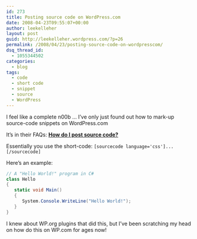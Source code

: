 ```yaml
---
id: 273
title: Posting source code on WordPress.com
date: 2008-04-23T09:55:07+00:00
author: leekelleher
layout: post
guid: http://leekelleher.wordpress.com/?p=26
permalink: /2008/04/23/posting-source-code-on-wordpresscom/
dsq_thread_id:
  - 1055344502
categories:
  - blog
tags:
  - code
  - short code
  - snippet
  - source
  - WordPress
---
```

I feel like a complete n00b &#8230; I&#8217;ve only just found out how to mark-up source-code snippets on WordPress.com

It&#8217;s in their FAQs: [**How do I post source code?**](http://faq.wordpress.com/2007/09/03/how-do-i-post-source-code/)

Essentially you use the short-code: `[sourcecode language='css']...[/sourcecode]`

Here&#8217;s an example:

```csharp
// A "Hello World!" program in C#
class Hello
{
   static void Main()
   {
      System.Console.WriteLine("Hello World!");
   }
}
```

I knew about WP.org plugins that did this, but I&#8217;ve been scratching my head on how do this on WP.com for ages now!